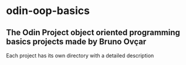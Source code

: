 # odin-oop-basics

The Odin Project object oriented programming basics projects made by Bruno Ovçar
-
Each project has its own directory with a detailed description